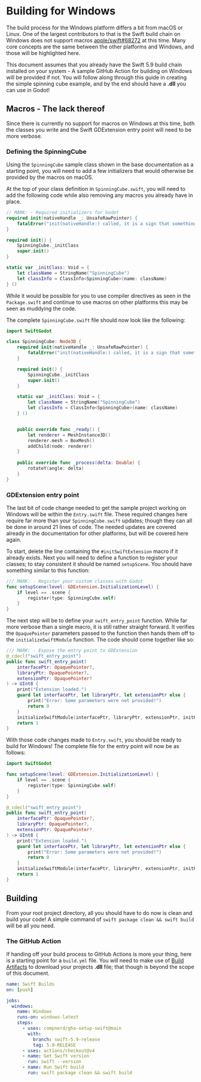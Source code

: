 # Building for Windows

The build process for the Windows platform differs a bit from macOS or Linux. 
One of the largest contributors to that is the Swift build chain on Windows does not support macros [apple/swift#68272](https://github.com/apple/swift/issues/68272) at this time.
Many core concepts are the same between the other platforms and Windows, and those will be highlighted here.

This document assumes that you already have the Swift 5.9 build chain installed on your system - A sample GitHub Action for building on Windows will be provided if not. You will follow along through this guide in creating the simple spinning cube example, and by the end should have a __.dll__ you can use in Godot!

## Macros - The lack thereof

Since there is currently no support for macros on Windows at this time, both the classes you write and the Swift GDExtension entry point will need to be more verbose. 

### Defining the SpinningCube

Using the `SpinningCube` sample class shown in the base documentation as a starting point, you will need to add a few initializers that would otherwise be provided by the macros on macOS.

At the top of your class definition in `SpinningCube.swift`, you will need to add the following code while also removing any macros you already have in place.

```swift
// MARK: - Required initializers for Godot
required init(nativeHandle _: UnsafeRawPointer) {
	fatalError("init(nativeHandle:) called, it is a sign that something is wrong, as these objects should not be re-hydrated")
}

required init() {
	SpinningCube._initClass
	super.init()
}

static var _initClass: Void = {
	let className = StringName("SpinningCube")
	let classInfo = ClassInfo<SpinningCube>(name: className)
} ()
```

While it would be possible for you to use compiler directives as seen in the `Package.swift` and continue to use macros on other platforms this may be seen as muddying the code.

The complete `SpinningCube.swift` file should now look like the following:

```swift
import SwiftGodot

class SpinningCube: Node3D {
	required init(nativeHandle _: UnsafeRawPointer) {
		fatalError("init(nativeHandle:) called, it is a sign that something is wrong, as these objects should not be re-hydrated")
	}

	required init() {
		SpinningCube._initClass
		super.init()
	}

	static var _initClass: Void = {
		let className = StringName("SpinningCube")
		let classInfo = ClassInfo<SpinningCube>(name: className)
	} ()


    public override func _ready() {
        let renderer = MeshInstance3D()
        renderer.mesh = BoxMesh()
        addChild(node: renderer)
    }
    
    public override func _process(delta: Double) {
        rotateY(angle: delta)
    }
}
```

### GDExtension entry point

The last bit of code change needed to get the sample project working on Windows will be within the `Entry.swift` file. These required changes here require far more than your `SpinningCube.swift` updates; though they can all be done in around 21 lines of code. The needed updates are covered already in the documentation for other platforms, but will be covered here again.

To start, delete the line containing the `#initSwiftExtension` macro if it already exists. Next you will need to define a function to register your classes; to stay consistent it should be named `setupScene`. You should have something similar to this function:

```swift
/// MARK: - Register your custom classes with Godot
func setupScene(level: GDExtension.InitializationLevel) {
	if level == .scene {
		register(type: SpinningCube.self)
	}
}
```

The next step will be to define your `swift_entry_point` function. While far more verbose than a single macro, it is still rather straight forward. It verifies the `OpaquePointer` parameters passed to the function then hands them off to the `initializeSwiftModule` function. The code should come together like so:

```swift
/// MARK: - Expose the entry point to GDExtension
@_cdecl("swift_entry_point")
public func swift_entry_point(
	interfacePtr: OpaquePointer?,
	libraryPtr: OpaquePointer?,
	extensionPtr: OpaquePointer?
) -> UInt8 {
	print("Extension loaded.")
	guard let interfacePtr, let libraryPtr, let extensionPtr else {
		print("Error: Some parameters were not provided!")
		return 0
	}
	initializeSwiftModule(interfacePtr, libraryPtr, extensionPtr, initHook: setupScene, deInitHook: { x in })
	return 1
}
```

With those code changes made to `Entry.swift`, you should be ready to build for Windows! The complete file for the entry point will now be as follows:

```swift
import SwiftGodot

func setupScene(level: GDExtension.InitializationLevel) {
	if level == .scene {
		register(type: SpinningCube.self)
	}
}

@_cdecl("swift_entry_point")
public func swift_entry_point(
	interfacePtr: OpaquePointer?,
	libraryPtr: OpaquePointer?,
	extensionPtr: OpaquePointer?
) -> UInt8 {
	print("Extension loaded.")
	guard let interfacePtr, let libraryPtr, let extensionPtr else {
		print("Error: Some parameters were not provided!")
		return 0
	}
	initializeSwiftModule(interfacePtr, libraryPtr, extensionPtr, initHook: setupScene, deInitHook: { x in })
	return 1
}
```

## Building

From your root project directory, all you should have to do now is clean and build your code! A simple command of `swift package clean && swift build` will be all you need.

### The GitHub Action

If handing off your build process to GitHub Actions is more your thing, here is a starting point for a `build.yml` file. You will need to make use of [Build Artifacts](https://docs.github.com/en/actions/using-workflows/storing-workflow-data-as-artifacts) to download your projects __.dll__ file; that though is beyond the scope of this document.

```yml
name: Swift Builds
on: [push]

jobs:
  windows:
    name: Windows
    runs-on: windows-latest
    steps:
      - uses: compnerd/gha-setup-swift@main
        with:
          branch: swift-5.9-release
          tag: 5.9-RELEASE
      - uses: actions/checkout@v4
      - name: Get Swift version
        run: swift --version
      - name: Run Swift build
        run: swift package clean && swift build
```
